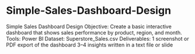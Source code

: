 # Simple-Sales-Dashboard-Design
Simple Sales Dashboard Design Objective: Create a basic interactive dashboard that shows sales performance by product, region, and month.  Tools: Power BI  Dataset: Superstore_Sales.csv Deliverables: 1 screenshot or PDF export of the dashboard 3–4 insights written in a text file or slide
